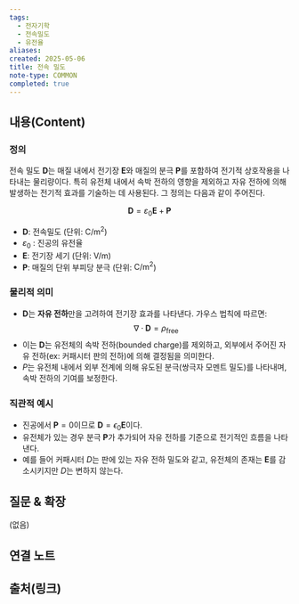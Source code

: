 ```yaml
---
tags:
  - 전자기학
  - 전속밀도
  - 유전율
aliases:
created: 2025-05-06
title: 전속 밀도
note-type: COMMON
completed: true
---
```


## 내용(Content)

### 정의

전속 밀도 $\mathbf{D}$는 매질 내에서 전기장 $\mathbf{E}$와 매질의 분극 $\mathbf{P}$를 포함하여 전기적 상호작용을 나타내는 물리량이다. 특히 유전체 내에서 속박 전하의 영향을 제외하고 자유 전하에 의해 발생하는 전기적 효과를 기술하는 데 사용된다. 그 정의는 다음과 같이 주어진다.

$$
\mathbf{D} = \varepsilon_0 \mathbf{E} + \mathbf{P}
$$
- $\mathbf{D}$: 전속밀도 (단위: $\text{C/m}^2$)
- $\varepsilon_0$ : 진공의 유전율
- $\mathbf{E}$: 전기장 세기 (단위: $\text{V/m}$)
- $\mathbf{P}$: 매질의 단위 부피당 분극 (단위: $\text{C/m}^2$)

### 물리적 의미

- $\mathbf{D}$는 **자유 전하**만을 고려하여 전기장 효과를 나타낸다. 가우스 법칙에 따르면:
$$
\nabla \cdot \mathbf{D} = \rho_{\text{free}}
$$
- 이는 $\mathbf{D}$는 유전체의 속박 전하(bounded charge)를 제외하고, 외부에서 주어진 자유 전하(ex: 커패시터 판의 전하)에 의해 결정됨을 의미한다.
- $P$는 유전체 내에서 외부 전계에 의해 유도된 분극(쌍극자 모멘트 밀도)를 나타내며, 속박 전하의 기여를 보정한다.

### 직관적 예시

- 진공에서 $\mathbf{P} = 0$이므로 $\mathbf{D} = \epsilon_{0}\mathbf{E}$이다.
- 유전체가 있는 경우 분극 $\mathbf{P}$가 추가되어 자유 전하를 기준으로 전기적인 흐름을 나타낸다.
- 예를 들어 커패시터 $D$는 판에 있는 자유 전하 밀도와 같고, 유전체의 존재는 $\mathbf{E}$를 감소시키지만 $D$는 변하지 않는다.

## 질문 & 확장

(없음)

## 연결 노트

## 출처(링크)

